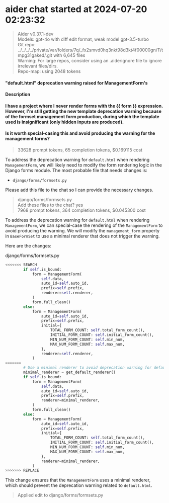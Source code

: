 
# aider chat started at 2024-07-20 02:23:32

> Aider v0.37.1-dev  
> Models: gpt-4o with diff edit format, weak model gpt-3.5-turbo  
> Git repo: ../../../../private/var/folders/7q/_fx2smvd0hq3nkt98d3kt4f00000gn/T/tmpg31gaked/.git with 6,645 files  
> Warning: For large repos, consider using an .aiderignore file to ignore irrelevant files/dirs.  
> Repo-map: using 2048 tokens  

#### "default.html" deprecation warning raised for ManagementForm's  
#### Description  
#### 	  
#### I have a project where I never render forms with the {{ form }} expression. However, I'm still getting the new template deprecation warning because of the formset management form production, during which the template used is insignificant (only hidden inputs are produced).  
#### Is it worth special-casing this and avoid producing the warning for the management forms?  
> 33628 prompt tokens, 65 completion tokens, $0.169115 cost  

To address the deprecation warning for `default.html` when rendering `ManagementForm`, we will likely need to modify the form rendering logic in the Django forms module. The most probable file that needs changes is:

- `django/forms/formsets.py`

Please add this file to the chat so I can provide the necessary changes.

> django/forms/formsets.py  
> Add these files to the chat? yes  
> 7968 prompt tokens, 364 completion tokens, $0.045300 cost  

To address the deprecation warning for `default.html` when rendering `ManagementForm`, we can special-case the rendering of the `ManagementForm` to avoid producing the warning. We will modify the `management_form` property in `BaseFormSet` to use a minimal renderer that does not trigger the warning.

Here are the changes:

django/forms/formsets.py
```python
<<<<<<< SEARCH
        if self.is_bound:
            form = ManagementForm(
                self.data,
                auto_id=self.auto_id,
                prefix=self.prefix,
                renderer=self.renderer,
            )
            form.full_clean()
        else:
            form = ManagementForm(
                auto_id=self.auto_id,
                prefix=self.prefix,
                initial={
                    TOTAL_FORM_COUNT: self.total_form_count(),
                    INITIAL_FORM_COUNT: self.initial_form_count(),
                    MIN_NUM_FORM_COUNT: self.min_num,
                    MAX_NUM_FORM_COUNT: self.max_num,
                },
                renderer=self.renderer,
            )
=======
        # Use a minimal renderer to avoid deprecation warning for default.html
        minimal_renderer = get_default_renderer()
        if self.is_bound:
            form = ManagementForm(
                self.data,
                auto_id=self.auto_id,
                prefix=self.prefix,
                renderer=minimal_renderer,
            )
            form.full_clean()
        else:
            form = ManagementForm(
                auto_id=self.auto_id,
                prefix=self.prefix,
                initial={
                    TOTAL_FORM_COUNT: self.total_form_count(),
                    INITIAL_FORM_COUNT: self.initial_form_count(),
                    MIN_NUM_FORM_COUNT: self.min_num,
                    MAX_NUM_FORM_COUNT: self.max_num,
                },
                renderer=minimal_renderer,
            )
>>>>>>> REPLACE
```

This change ensures that the `ManagementForm` uses a minimal renderer, which should prevent the deprecation warning related to `default.html`.

> Applied edit to django/forms/formsets.py  
